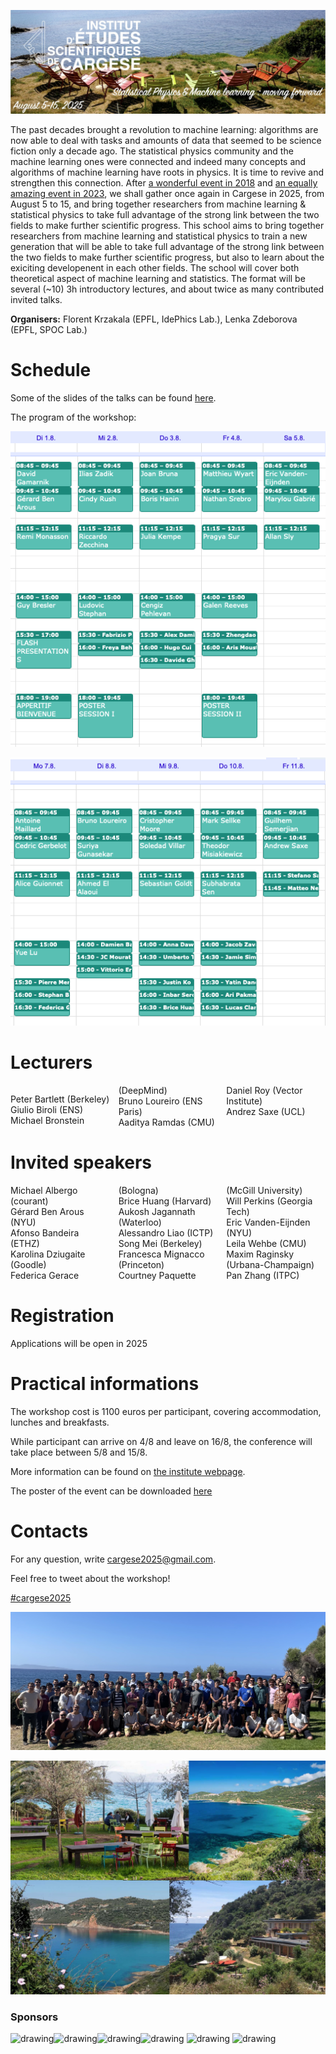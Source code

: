 ![program](Cargese2025.jpg)

The past decades brought a revolution to machine learning: algorithms are now able to deal with tasks and amounts of data that seemed to be science fiction only a decade ago. The statistical physics community and the machine learning ones were connected and indeed many concepts and algorithms of machine learning have roots in physics. It is time to revive and strengthen this connection. After [a wonderful event in 2018](https://krzakala.github.io/cargese.io/) and  [an equally amazing event in 2023](https://cargese2023.github.io/), we shall gather once again in Cargese in 2025, from August 5 to 15, and bring together researchers from machine learning & statistical physics to take full advantage of the strong link between the two fields to make further scientific progress. This school aims to bring together researchers from machine learning and statistical physics to train a new generation that will be able to take full advantage of the strong link between the two fields to make further scientific progress, but also to learn about the exiciting developenent in each other fields. The school will cover both theoretical aspect of machine learning and statistics. The format will be several (~10) 3h introductory lectures, and about twice as many contributed invited talks.

__Organisers:__  Florent Krzakala (EPFL, IdePhics Lab.), Lenka Zdeborova (EPFL, SPOC Lab.) 

# Schedule

Some of the slides of the talks can be found 
[here](https://github.com/Cargese2023/Cargese2023.github.io/tree/main/slides).

The program of the workshop:

![Program1](program1.png)

![Program2](program2.png)

<!-- 
<iframe src="https://calendar.google.com/calendar/embed?height=600&wkst=1&bgcolor=%23ffffff&ctz=Europe%2FZurich&mode=WEEK&src=Y2FyZ2VzZTIwMjNAZ21haWwuY29t&color=%23039BE5" style="border:solid 1px #777" width="800" height="600" frameborder="0" scrolling="no"></iframe> -->


# Lecturers

<div style="column-count: 3;">

Peter Bartlett (Berkeley)<br>
Giulio Biroli (ENS)<br>
Michael Bronstein (DeepMind)<br>
Bruno Loureiro (ENS Paris)<br>
Aaditya Ramdas (CMU)<br>
Daniel Roy (Vector Institute)<br>
Andrez Saxe (UCL)<br>

</div>

# Invited speakers

<div style="column-count: 3;">
Michael Albergo (courant) <br>
Gérard 	Ben Arous 	(NYU)<br>
Afonso Bandeira (ETHZ)<br>
Karolina Dziugaite (Goodle)<br>
Federica	Gerace (Bologna)<br>
 Brice Huang (Harvard)<br>
Aukosh Jagannath (Waterloo)<br>           
Alessandro Liao (ICTP)<br>
Song Mei (Berkeley)<br>   
Francesca Mignacco (Princeton)<br>
Courtney Paquette (McGill University)<br>
Will Perkins (Georgia Tech)<br>           
Eric 	Vanden-Eijnden	(NYU)<br>
Leila Wehbe (CMU) <br> 
Maxim     Raginsky (Urbana-Champaign)<br>
Pan Zhang     (ITPC)     <br>
</div>

# Registration

Applications will be open in 2025

<!-- The selection of the participants will take place in the days following the deadline (31st March 2025).  -->

# Practical informations

The workshop cost is 1100 euros per participant, covering accommodation, lunches and breakfasts. 

While participant can arrive on 4/8 and leave on 16/8, the conference will take place between 5/8 and 15/8.

More information can be found on [the institute webpage](https://iesc.universita.corsica/?lang=en).

The poster of the event can be downloaded [here](Affiche-Krzakala-2023.pdf)

# Contacts

For any question, write [cargese2025@gmail.com](mailto:cargese2025@gmail.com).

Feel free to tweet about the workshop! 

<a href="https://twitter.com/intent/tweet?button_hashtag=cargese2025&ref_src=twsrc%5Etfw" class="twitter-hashtag-button" data-show-count="false"> #cargese2025</a><script async src="https://platform.twitter.com/widgets.js" charset="utf-8"></script>


![Group Photo](Photo-Conf.jpg)



<!-- # Organization Committee:
Florent Krzakala (EPFL, IdePhics Lab.), Lenka Zdeborova (EPFL, SPOC Lab.)
           -->
<!-- <a href="https://twitter.com/intent/tweet?button_hashtag=cargese2025&ref_src=twsrc%5Etfw" class="twitter-hashtag-button" data-show-count="false">Tweet #cargese2023</a><script async src="https://platform.twitter.com/widgets.js" charset="utf-8"></script> -->


![program](cargese.jpg)


### Sponsors

<img src="https://leshouches2022.github.io/img/logo_CFM.jpg" alt="drawing" width="200"/><img src="https://www.myscience.ch/var/myscience/image/logo/snf_banner_fr.svg" alt="drawing" width="200"/><img src="https://anr.fr/typo3conf/ext/anr_skin/Resources/Public/assets/img/anr-logo-2021.png" alt="drawing" width="150"/><img src="https://upload.wikimedia.org/wikipedia/commons/f/f4/Logo_EPFL.svg" alt="drawing" width="150"/>
<img src="https://www.ipht.fr/Images/astImg/674/logo-ipht-couleur.png" alt="drawing" width="100"/>
<img src="https://www.cnrs.fr/themes/custom/cnrs/logo.svg" alt="drawing" width="75"/>

